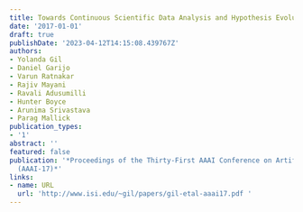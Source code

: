 ```yaml
---
title: Towards Continuous Scientific Data Analysis and Hypothesis Evolution
date: '2017-01-01'
draft: true
publishDate: '2023-04-12T14:15:08.439767Z'
authors:
- Yolanda Gil
- Daniel Garijo
- Varun Ratnakar
- Rajiv Mayani
- Ravali Adusumilli
- Hunter Boyce
- Arunima Srivastava
- Parag Mallick
publication_types:
- '1'
abstract: ''
featured: false
publication: '*Proceedings of the Thirty-First AAAI Conference on Artificial Intelligence
  (AAAI-17)*'
links:
- name: URL
  url: 'http://www.isi.edu/~gil/papers/gil-etal-aaai17.pdf '
---
```



